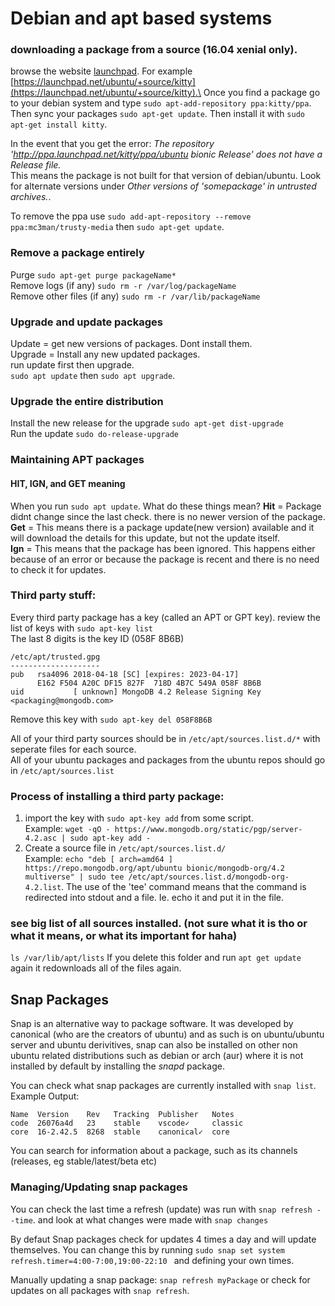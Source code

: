 # Debian and apt based systems
### downloading a package from a source (16.04 xenial only).
browse the website [launchpad](https://launchpad.net). For example [https://launchpad.net/ubuntu/+source/kitty](https://launchpad.net/ubuntu/+source/kitty).\
Once you find a package go to your debian system and type ```sudo apt-add-repository ppa:kitty/ppa```.\
Then sync your packages ```sudo apt-get update```. Then install it with ```sudo apt-get install kitty```.

In the event that you get the error: *The repository 'http://ppa.launchpad.net/kitty/ppa/ubuntu bionic Release' does not have a Release file.*\
This means the package is not built for that version of debian/ubuntu. Look for alternate versions under *Other versions of 'somepackage' in untrusted archives.*.

To remove the ppa use ```sudo add-apt-repository --remove ppa:mc3man/trusty-media``` then ```sudo apt-get update```.

### Remove a package entirely
Purge ```sudo apt-get purge packageName*```\
Remove logs (if any) ```sudo rm -r /var/log/packageName```\
Remove other files (if any) ```sudo rm -r /var/lib/packageName```

### Upgrade and update packages
Update = get new versions of packages. Dont install them.\
Upgrade = Install any new updated packages.\
run update first then upgrade.\
```sudo apt update``` then ```sudo apt upgrade```.

### Upgrade the entire distribution
Install the new release for the upgrade ```sudo apt-get dist-upgrade```\
Run the update ```sudo do-release-upgrade```

### Maintaining APT packages
#### HIT, IGN, and GET meaning
When you run ```sudo apt update```. What do these things mean?
**Hit** = Package didnt change since the last check. there is no newer version of the package.\
**Get** = This means there is a package update(new version) available and it will download the details for this update, but not the update itself.\
**Ign** = This means that the package has been ignored. This happens either because of an error or because the package is recent and there is no need to check it for updates.

### Third party stuff:
Every third party package has a key (called an APT or GPT key). review the list of keys with ```sudo apt-key list```\
The last 8 digits is the key ID (058F 8B6B)
```
/etc/apt/trusted.gpg
--------------------
pub   rsa4096 2018-04-18 [SC] [expires: 2023-04-17]
      E162 F504 A20C DF15 827F  718D 4B7C 549A 058F 8B6B
uid           [ unknown] MongoDB 4.2 Release Signing Key <packaging@mongodb.com>
```
Remove this key with ```sudo apt-key del 058F8B6B```

All of your third party sources should be in ```/etc/apt/sources.list.d/*``` with seperate files for each source.\
All of your ubuntu packages and packages from the ubuntu repos should go in ```/etc/apt/sources.list```

### Process of installing a third party package:
1. import the key with ```sudo apt-key add``` from some script.\
Example: ```wget -qO - https://www.mongodb.org/static/pgp/server-4.2.asc | sudo apt-key add -```
2. Create a source file in ```/etc/apt/sources.list.d/```\
Example: ```echo "deb [ arch=amd64 ] https://repo.mongodb.org/apt/ubuntu bionic/mongodb-org/4.2 multiverse" | sudo tee /etc/apt/sources.list.d/mongodb-org-4.2.list```. The use of the 'tee' command means that the command is redirected into stdout and a file. Ie. echo it and put it in the file.

### see big list of all sources installed. (not sure what it is tho or what it means, or what its important for haha)
```ls /var/lib/apt/lists```
If you delete this folder and run ```apt get update``` again it redownloads all of the files again.

## Snap Packages
Snap is an alternative way to package software. It was developed by canonical (who are the creators of ubuntu) and as such is on ubuntu/ubuntu server and ubuntu derivitives, snap can also be installed on other non ubuntu related distributions such as debian or arch (aur) where it is not installed by default by installing the *snapd* package.

You can check what snap packages are currently installed with ```snap list```.
Example Output:
```
Name  Version    Rev   Tracking  Publisher   Notes
code  26076a4d   23    stable    vscode✓     classic
core  16-2.42.5  8268  stable    canonical✓  core
```

You can search for information about a package, such as its channels (releases, eg stable/latest/beta etc)

### Managing/Updating snap packages
You can check the last time a refresh (update) was run with ```snap refresh --time```. and look at what changes were made with ```snap changes```

By defaut Snap packages check for updates 4 times a day and will update themselves. You can change this by running 
```sudo snap set system refresh.timer=4:00-7:00,19:00-22:10 ``` and defining your own times. 

Manually updating a snap package: ```snap refresh myPackage``` or check for updates on all packages with ```snap refresh```.

